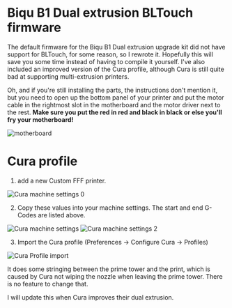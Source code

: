 # Biqu B1 Dual extrusion BLTouch firmware

The default firmware for the Biqu B1 Dual extrusion upgrade kit did not have support for BLTouch, for some reason, so I rewrote it.
Hopefully this will save you some time instead of having to compile it yourself. I've also included an improved version of the Cura profile, although Cura is still quite bad at supporting multi-extrusion printers.

Oh, and if you're still installing the parts, the instructions don't mention it, but you need to open up the bottom panel of your printer and put the motor cable in the rightmost slot in the motherboard and the motor driver next to the rest. **Make sure you put the red in red and black in black or else you'll fry your motherboard!**

![motherboard](https://user-images.githubusercontent.com/48849652/143468011-89eeb33e-20a5-4c28-b93d-4e5a31a3607b.jpg)

# Cura profile
1.  add a new Custom FFF printer.

![Cura machine settings 0](https://user-images.githubusercontent.com/48849652/143470194-77956637-4b54-460d-8db9-5b7af5cb0d05.jpg)

2. Copy these values into your machine settings. The start and end G-Codes are listed above.

![Cura machine settings](https://user-images.githubusercontent.com/48849652/143470296-1d4a0af4-e1d4-4532-aa34-9cb660b937b0.jpg)
![Cura machine settings 2](https://user-images.githubusercontent.com/48849652/143470303-bda7a373-bc3c-4cc1-a749-26d6108e51a9.jpg)

3. Import the Cura profile (Preferences -> Configure Cura -> Profiles)

![Cura Profile import](https://user-images.githubusercontent.com/48849652/143470844-804f33a5-c793-4707-a500-206edd3000c2.jpg)

It does some stringing between the prime tower and the print, which is caused by Cura not wiping the nozzle when leaving the prime tower. There is no feature to change that.

I will update this when Cura improves their dual extrusion.
